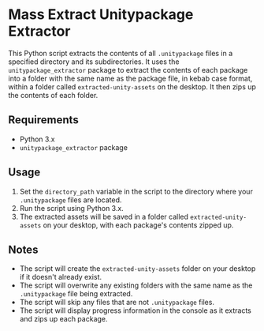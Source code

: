 # Mass Extract Unitypackage Extractor

This Python script extracts the contents of all `.unitypackage` files in a specified directory and its subdirectories. It uses the `unitypackage_extractor` package to extract the contents of each package into a folder with the same name as the package file, in kebab case format, within a folder called `extracted-unity-assets` on the desktop. It then zips up the contents of each folder.

## Requirements

- Python 3.x
- `unitypackage_extractor` package

## Usage

1. Set the `directory_path` variable in the script to the directory where your `.unitypackage` files are located.
2. Run the script using Python 3.x.
3. The extracted assets will be saved in a folder called `extracted-unity-assets` on your desktop, with each package's contents zipped up.

## Notes

- The script will create the `extracted-unity-assets` folder on your desktop if it doesn't already exist.
- The script will overwrite any existing folders with the same name as the `.unitypackage` file being extracted.
- The script will skip any files that are not `.unitypackage` files.
- The script will display progress information in the console as it extracts and zips up each package.

